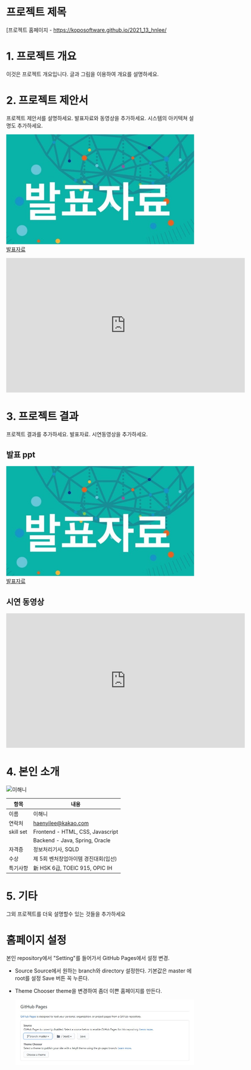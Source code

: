 # 프로젝트 제목

[프로젝트 홈페이지 - https://koposoftware.github.io/2021_13_hnlee/

# 1. 프로젝트 개요

이것은 프로젝트 개요입니다. 글과 그림을 이용하여 개요를 설명하세요.

# 2. 프로젝트 제안서

프로젝트 제안서를 설명하세요. 발표자료와 동영상을 추가하세요. 시스템의 아키텍쳐 설명도 추가하세요.

   <img src="ppt.jpg"/>[발표자료](/project.pptx)<br>
   <iframe id="ytplayer" type="text/html" width="640" height="360" src="https://www.youtube.com/embed/6LxbdIjWP04" frameborder="0"></iframe>
 

# 3. 프로젝트 결과
프로젝트 결과를 추가하세요. 발표자료. 시연동영상을 추가하세요.

## 발표 ppt 
   <img src="ppt.jpg"/>[발표자료](/project.pptx)<br>

## 시연 동영상 

   <iframe id="ytplayer" type="text/html" width="640" height="360" src="https://www.youtube.com/embed/6LxbdIjWP04" frameborder="0"></iframe>

# 4. 본인 소개


![이해니](https://user-images.githubusercontent.com/77392444/135830781-118612ee-e240-435b-8f93-9fd6346e09f0.JPG) 

|항목|내용|
|-----|---------------------------|
|이름 |이해니|
|연락처 | haenyilee@kakao.com|
|skill set| Frontend - HTML, CSS, Javascript|
| | Backend - Java, Spring, Oracle|
|자격증| 정보처리기사, SQLD |
|수상| 제 5회 벤처창업아이템 경진대회(입선) |
|특기사항| 新 HSK 6급, TOEIC 915, OPIC IH |


# 5. 기타
그외 프로젝트를 더욱 설명할수 있는 것들을 추가하세요


# 홈페이지 설정
 본인 repository에서 "Setting"를 들어가서 GitHub Pages에서 설정 변경.
* Source
 Source에서 원하는 branch와 directory 설정한다. 
 기본값은 master 에 root를 설정 
 Save 버튼 꼭 누른다.
 
 * Theme Chooser
 theme을 변경하여 좀더 이쁜 홈페이지를 만든다.
   
   <img src="homepage.JPG"/><br>
   
 
